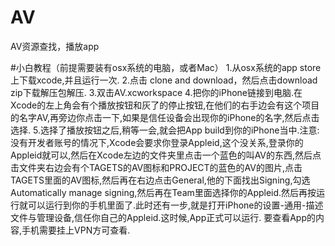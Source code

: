 # AV
AV资源查找，播放app

#小白教程（前提需要装有osx系统的电脑，或者Mac）
1.从osx系统的app store上下载xcode,并且运行一次.
2.点击 clone and download，然后点击download zip下载解压包解压.
3.双击AV.xcworkspace
4.把你的iPhone链接到电脑.在Xcode的左上角会有个播放按钮和灰了的停止按钮,在他们的右手边会有这个项目的名字AV,再旁边你点击一下,如果是信任设备会出现你的iPhone的名字,然后点击选择.
5.选择了播放按钮之后,稍等一会,就会把App build到你的iPhone当中.注意:没有开发者账号的情况下,Xcode会要求你登录Appleid,这个没关系,登录你的Appleid就可以,然后在Xcode左边的文件夹里点击一个蓝色的叫AV的东西,然后点击文件夹右边会有个TAGETS的AV图标和PROJECT的蓝色的AV的图片,点击TAGETS里面的AV图标,然后再在右边点击General,他的下面找出Signing,勾选Automatically manage signing,然后再在Team里面选择你的Appleid.然后再按运行就可以运行到你的手机里面了.此时还有一步,就是打开iPhone的设置-通用-描述文件与管理设备,信任你自己的Appleid.这时候,App正式可以运行.
要查看App的内容,手机需要挂上VPN方可查看.
